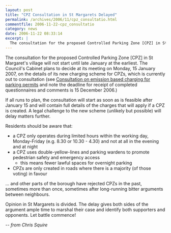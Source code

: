 ```yaml
---
layout: post
title: "CPZ Consultation in St Margarets Delayed"
permalink: /archives/2006/11/cpz_consultatio.html
commentfile: 2006-11-22-cpz_consultatio
category: news
date: 2006-11-22 08:33:14
excerpt: |
  The consultation for the proposed Controlled Parking Zone [CPZ] in St Margaret's village will not start until late January at the earliest. The Council's Cabinet plans to decide at its meeting on Monday, 15 January 2007, on the details of its new charging scheme for CPZs, which is currently out to consultation (see <a href="http://tinyurl.com/ydb8fg">Consultation on emission based charging for parking permits</a> and note the deadline for receipt of completed questionnaires and comments is 15 December 2006.)
---
```


The consultation for the proposed Controlled Parking Zone \[CPZ\] in St Margaret's village will not start until late January at the earliest. The Council's Cabinet plans to decide at its meeting on Monday, 15 January 2007, on the details of its new charging scheme for CPZs, which is currently out to consultation (see [Consultation on emission based charging for parking permits](http://tinyurl.com/ydb8fg) and note the deadline for receipt of completed questionnaires and comments is 15 December 2006.)

If all runs to plan, the consultation will start as soon as is feasible after January 15 and will contain full details of the charges that will apply if a CPZ is created. A legal challenge to the new scheme (unlikely but possible) will delay matters further.

Residents should be aware that:

- a CPZ only operates during limited hours within the working day, Monday-Friday (e.g. 8.30 or 10.30 - 4.30) and not at all in the evening and at night
- a CPZ uses double-yellow-lines and parking wardens to promote pedestrian safety and emergency access
  - this means fewer lawful spaces for overnight parking
- CPZs are only created in roads where there is a majority (of those voting) in favour

... and other parts of the borough have rejected CPZs in the past, sometimes more than once, sometimes after long-running bitter arguments between neighbours.

Opinion in St Margarets is divided. The delay gives both sides of the argument ample time to marshal their case and identify both supporters and opponents. Let battle commence!

<em>-- from Chris Squire</em>
